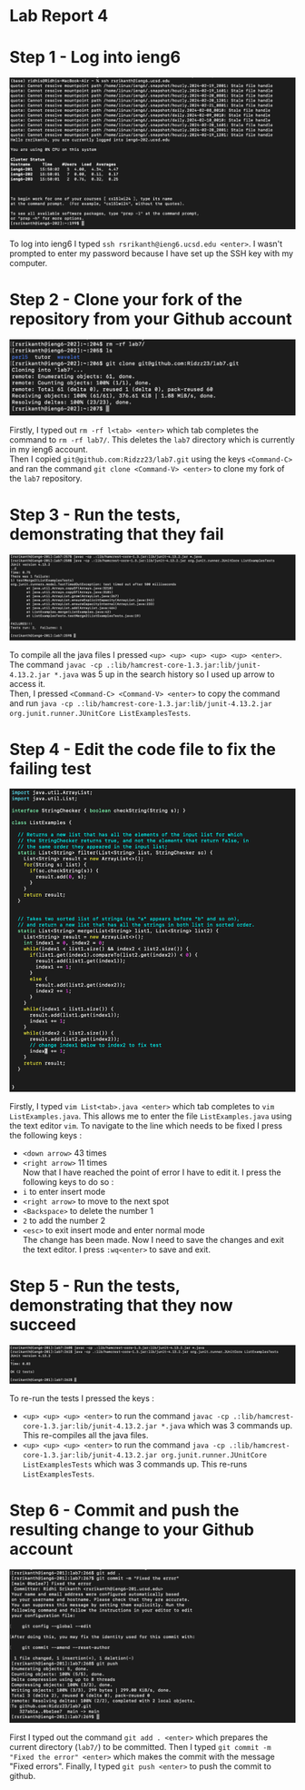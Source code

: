 # Lab Report 4

# Step 1 - Log into ieng6

![Image](logIn.png)

To log into ieng6 I typed `ssh rsrikanth@ieng6.ucsd.edu <enter>`. I wasn't prompted to enter my password because I have set up the SSH key with my computer.

# Step 2 - Clone your fork of the repository from your Github account 

![Image](clone.png)

Firstly, I typed out `rm -rf l<tab> <enter>` which tab completes the command to `rm -rf lab7/`. This deletes the `lab7` directory which is currently in my ieng6  account.    
Then I copied `git@github.com:Ridzz23/lab7.git` using the keys `<Command-C>` and ran the command `git clone <Command-V> <enter>` to clone my fork of the `lab7` repository.

# Step 3 - Run the tests, demonstrating that they fail
![Image](failedTests.png)

To compile all the java files I pressed `<up> <up> <up> <up> <up> <enter>`. The command `javac -cp .:lib/hamcrest-core-1.3.jar:lib/junit-4.13.2.jar *.java` was 5 up in the search history so I used up arrow to access it.    
Then, I pressed `<Command-C> <Command-V> <enter>` to copy the command and run `java -cp .:lib/hamcrest-core-1.3.jar:lib/junit-4.13.2.jar org.junit.runner.JUnitCore ListExamplesTests`.

# Step 4 - Edit the code file to fix the failing test

![Image](vim.png)

Firstly, I typed `vim List<tab>.java <enter>` which tab completes to `vim ListExamples.java`. This allows me to enter the file `ListExamples.java` using the text editor `vim`.
To navigate to the line which needs to be fixed I press the following keys :
- `<down arrow>` 43 times
- `<right arrow>` 11 times   
Now that I have reached the point of error I have to edit it. I press the following keys to do so :
- `i` to enter insert mode
- `<right arrow>` to move to the next spot
- `<Backspace>` to delete the number 1
- `2` to add the number 2
- `<esc>` to exit insert mode and enter normal mode   
The change has been made. Now I need to save the changes and exit the text editor. I press `:wq<enter>` to save and exit.


# Step 5 - Run the tests, demonstrating that they now succeed

![Image](passedTests.png)

To re-run the tests I pressed the keys :
- `<up> <up> <up> <enter>` to run the command `javac -cp .:lib/hamcrest-core-1.3.jar:lib/junit-4.13.2.jar *.java` which was 3 commands up. This re-compiles all the java files.
- `<up> <up> <up> <enter>` to run the command `java -cp .:lib/hamcrest-core-1.3.jar:lib/junit-4.13.2.jar org.junit.runner.JUnitCore ListExamplesTests` which was 3 commands up. This re-runs `ListExamplesTests`.

# Step 6 - Commit and push the resulting change to your Github account

![Image](commit.png)

First I typed out the command `git add . <enter>` which prepares the current directory (`lab7/`) to be committed. Then I typed `git commit -m "Fixed the error" <enter>` which makes the commit with the message "Fixed errors". Finally, I typed `git push <enter>` to push the commit to github. 


